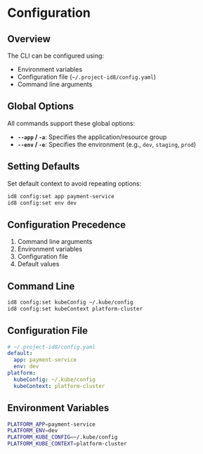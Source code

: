 # Configuration

## Overview

The CLI can be configured using:

- Environment variables
- Configuration file (`~/.project-id8/config.yaml`)
- Command line arguments

## Global Options

All commands support these global options:

- **`--app` / `-a`**: Specifies the application/resource group
- **`--env` / `-e`**: Specifies the environment (e.g., `dev`, `staging`, `prod`)

## Setting Defaults

Set default context to avoid repeating options:

```bash
id8 config:set app payment-service
id8 config:set env dev
```

## Configuration Precedence

1. Command line arguments
2. Environment variables
3. Configuration file
4. Default values

## Command Line

```bash
id8 config:set kubeConfig ~/.kube/config
id8 config:set kubeContext platform-cluster
```

## Configuration File

```yaml
# ~/.project-id8/config.yaml
default:
  app: payment-service
  env: dev
platform:
  kubeConfig: ~/.kube/config
  kubeContext: platform-cluster
```

## Environment Variables

```bash
PLATFORM_APP=payment-service
PLATFORM_ENV=dev
PLATFORM_KUBE_CONFIG=~/.kube/config
PLATFORM_KUBE_CONTEXT=platform-cluster
```
